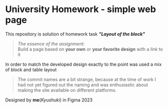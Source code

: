 # University Homework - simple web page

This repository is solution of homework task _**"Layout of the block"**_  
>_The essence of the assignment:_  
Build a page based on **your own** or **your favorite design** with a link to it

In order to match the developed design exactly to the point was used a mix of block and table layout   
> The commit names are a bit strange, because at the time of work I had not yet figured out the naming and was enthusiastic about making the site available on different platforms. 

Designed by **me**(_Kyushuki_) in Figma 2023 
